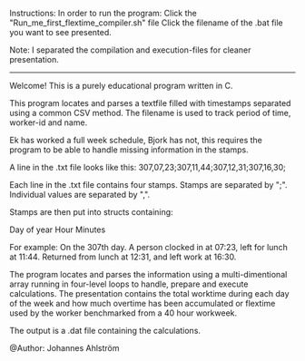 Instructions:
In order to run the program:
	Click the "Run_me_first_flextime_compiler.sh" file
	Click the filename of the .bat file you want to see presented.

Note: I separated the compilation and execution-files for cleaner presentation.

----------------------------------------------------------------------------------
Welcome!
This is a purely educational program written in C.

This program locates and parses a textfile filled with timestamps 
separated using a common CSV method.
The filename is used to track period of time, worker-id and name.

Ek has worked a full week schedule, Bjork has not, this requires the program 
to be able to handle missing information in the stamps.

A line in the .txt file looks like this:
307,07,23;307,11,44;307,12,31;307,16,30;

Each line in the .txt file contains four stamps.
Stamps are separated by ";".
Individual values are separated by ",".

Stamps are then put into structs containing:

Day of year
Hour
Minutes

For example:
On the 307th day.
A person clocked in at 07:23, left for lunch at 11:44.
Returned from lunch at 12:31, and left work at 16:30.

The program locates and parses the information using a multi-dimentional array
running in four-level loops to handle, prepare and execute calculations.
The presentation contains the total worktime during each day of the week
and how much overtime has been accumulated or flextime used by the worker
benchmarked from a 40 hour workweek.

The output is a .dat file containing the calculations.

@Author: Johannes Ahlström
